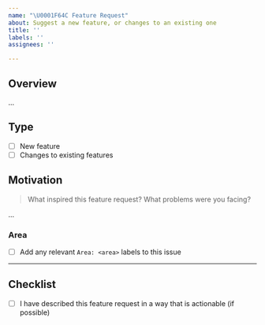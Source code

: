 ```yaml
---
name: "\U0001F64C Feature Request"
about: Suggest a new feature, or changes to an existing one
title: ''
labels: ''
assignees: ''

---
```


## Overview

...

## Type

- [ ] New feature
- [ ] Changes to existing features

## Motivation

> What inspired this feature request? What problems were you facing?

...

### Area

- [ ] Add any relevant `Area: <area>` labels to this issue

---

## Checklist

- [ ] I have described this feature request in a way that is actionable (if possible)

